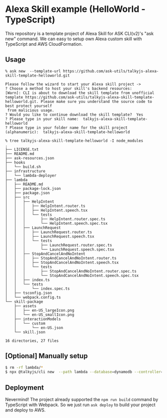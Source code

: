 # Alexa Skill example (HelloWorld - TypeScript)

This repository is a template project of Alexa Skill for ASK CLI(v2)'s "ask new" command.
We can easy to setup own Alexa custom skill with TypeScript and AWS CloudFormation.


## Usage

```
% ask new  --template-url https://github.com/ask-utils/talkyjs-alexa-skill-template-helloworld.git

Please follow the wizard to start your Alexa skill project ->
? Choose a method to host your skill's backend resources: 
[Warn]: CLI is about to download the skill template from unofficial template https://github.com/ask-utils/talkyjs-alexa-skill-template-helloworld.git. Please make sure you understand the source code to best protect yourself
 from malicious usage.
? Would you like to continue download the skill template?  Yes
? Please type in your skill name:  talkyjs-alexa-skill-template-helloworld
? Please type in your folder name for the skill project (alphanumeric):  talkyjs-alexa-skill-template-helloworld

% tree talkyjs-alexa-skill-template-helloworld -I node_modules
.
├── LICENSE.txt
├── README.md
├── ask-resources.json
├── hooks
│   └── build.sh
├── infrastructure
│   └── lambda-deployer
├── lambda
│   ├── README.md
│   ├── package-lock.json
│   ├── package.json
│   ├── src
│   │   ├── HelpIntent
│   │   │   ├── HelpIntent.router.ts
│   │   │   ├── HelpIntent.speech.tsx
│   │   │   └── tests
│   │   │       ├── HelpIntent.router.spec.ts
│   │   │       └── HelpIntent.speech.spec.tsx
│   │   ├── LaunchRequest
│   │   │   ├── LaunchRequest.router.ts
│   │   │   ├── LaunchRequest.speech.tsx
│   │   │   └── tests
│   │   │       ├── LaunchRequest.router.spec.ts
│   │   │       └── LaunchRequest.speech.spec.tsx
│   │   ├── StopAndCancelAndNoIntent
│   │   │   ├── StopAndCancelAndNoIntent.router.ts
│   │   │   ├── StopAndCancelAndNoIntent.speech.tsx
│   │   │   └── tests
│   │   │       ├── StopAndCancelAndNoIntent.router.spec.ts
│   │   │       └── StopAndCancelAndNoIntent.speech.spec.tsx
│   │   ├── index.ts
│   │   └── tests
│   │       └── index.spec.ts
│   ├── tsconfig.json
│   └── webpack.config.ts
└── skill-package
    ├── assets
    │   ├── en-US_largeIcon.png
    │   └── en-US_smallIcon.png
    ├── interactionModels
    │   └── custom
    │       └── en-US.json
    └── skill.json

16 directories, 27 files

```

## [Optional] Manually setup

```bash
$ rm -rf lambda/*
$ npx @talkyjs/cli new  --path lambda --database=dynamodb --controller=handler --ssml=default --no-test
```

## Deployment

Nevermind!
The project already supported the `npm run build` command by TypeScript with Webpack.
So we just run `ask deploy` to build your project and deploy to AWS.

